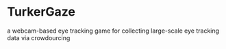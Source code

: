 # TurkerGaze
a webcam-based eye tracking game for collecting large-scale eye tracking data via crowdourcing
